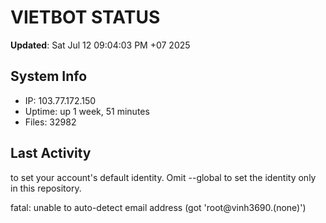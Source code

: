 # VIETBOT STATUS
**Updated**: Sat Jul 12 09:04:03 PM +07 2025

## System Info
- IP: 103.77.172.150
- Uptime: up 1 week, 51 minutes
- Files: 32982

## Last Activity

to set your account's default identity.
Omit --global to set the identity only in this repository.

fatal: unable to auto-detect email address (got 'root@vinh3690.(none)')
